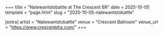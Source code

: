 +++
title = "Natewantstobattle at The Crescent BR"
date = 2025-10-05
template = "page.html"
slug = "2025-10-05-natewantstobattle"

[extra]
artist = "Natewantstobattle"
venue = "Crescent Ballroom"
venue_url = "https://www.crescentphx.com/"
+++
